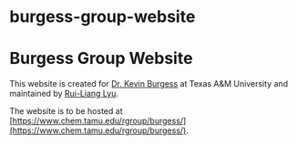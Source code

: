 # burgess-group-website

# Burgess Group Website

This website is created for [Dr. Kevin Burgess](https://www.chem.tamu.edu/faculty/kevin-burgess/) at Texas A&M University and maintained by [Rui-Liang Lyu](https://www.linkedin.com/in/larrypcdotcom/).

The website is to be hosted at [https://www.chem.tamu.edu/rgroup/burgess/](https://www.chem.tamu.edu/rgroup/burgess/).

